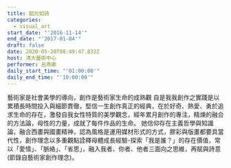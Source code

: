 ```yaml
---
title: 韶光如詩
categories:
  - visual_art
start_date: "'2016-11-14'"
end_date: "'2017-01-04'"
draft: false
date: 2020-05-20T08:49:47.832Z
host: 清大藝術中心
performer: 呂燕卿 
daily_start_time: "'01:00:00'"
daily_end_time: "'10:00:00'"
---
```


藝術家是社會美學的導向，創作是藝術家生命的成熟觀 自是我我創作之實踐是以累積長時間投入與細節貫徹，堅信一生創作真正的經典，在於好奇、熱愛、勇於追求生命的存在，激發自我女性特質的美學觀念，經年累月創作的專注，精煉的融合的方法論，母性的力量，成就了每件作品的生命。 她信仰存在主義哲學與知識論，融合西畫與國畫精神，認為風格是運用媒材形式的方式，膠彩與版畫都要具當代性，創作理念以多重觀點詮釋母體成長經驗-探索「我是誰？」的存在價值，常以「愛情」、「脈絡」、「省思」，融入我者、你者、他者三面向之思維，再賦與詩意(節錄自藝術家創作理念)。